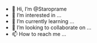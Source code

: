 - 👋 Hi, I’m @Staroprame
- 👀 I’m interested in ...
- 🌱 I’m currently learning ...
- 💞️ I’m looking to collaborate on ...
- 📫 How to reach me ...

<!---
Staroprame/Staroprame is a ✨ special ✨ repository because its `README.md` (this file) appears on your GitHub profile.
You can click the Preview link to take a look at your changes.
--->
